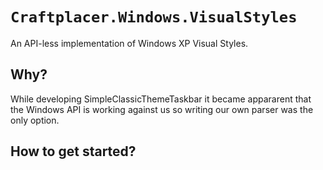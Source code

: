 # `Craftplacer.Windows.VisualStyles`

An API-less implementation of Windows XP Visual Styles.

## Why?

While developing SimpleClassicThemeTaskbar it became appararent that the Windows API is working against us so writing our own parser was the only option.

## How to get started?

